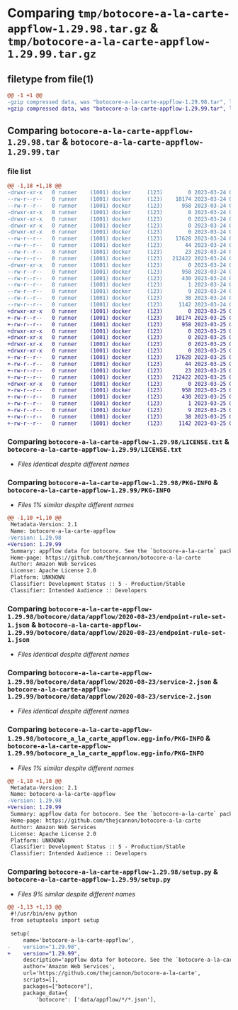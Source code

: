 # Comparing `tmp/botocore-a-la-carte-appflow-1.29.98.tar.gz` & `tmp/botocore-a-la-carte-appflow-1.29.99.tar.gz`

## filetype from file(1)

```diff
@@ -1 +1 @@
-gzip compressed data, was "botocore-a-la-carte-appflow-1.29.98.tar", last modified: Fri Mar 24 01:24:05 2023, max compression
+gzip compressed data, was "botocore-a-la-carte-appflow-1.29.99.tar", last modified: Sat Mar 25 01:22:22 2023, max compression
```

## Comparing `botocore-a-la-carte-appflow-1.29.98.tar` & `botocore-a-la-carte-appflow-1.29.99.tar`

### file list

```diff
@@ -1,18 +1,18 @@
-drwxr-xr-x   0 runner    (1001) docker     (123)        0 2023-03-24 01:24:05.033809 botocore-a-la-carte-appflow-1.29.98/
--rw-r--r--   0 runner    (1001) docker     (123)    10174 2023-03-24 01:24:04.000000 botocore-a-la-carte-appflow-1.29.98/LICENSE.txt
--rw-r--r--   0 runner    (1001) docker     (123)      958 2023-03-24 01:24:05.033809 botocore-a-la-carte-appflow-1.29.98/PKG-INFO
-drwxr-xr-x   0 runner    (1001) docker     (123)        0 2023-03-24 01:24:05.033809 botocore-a-la-carte-appflow-1.29.98/botocore/
-drwxr-xr-x   0 runner    (1001) docker     (123)        0 2023-03-24 01:24:05.033809 botocore-a-la-carte-appflow-1.29.98/botocore/data/
-drwxr-xr-x   0 runner    (1001) docker     (123)        0 2023-03-24 01:24:05.033809 botocore-a-la-carte-appflow-1.29.98/botocore/data/appflow/
-drwxr-xr-x   0 runner    (1001) docker     (123)        0 2023-03-24 01:24:05.033809 botocore-a-la-carte-appflow-1.29.98/botocore/data/appflow/2020-08-23/
--rw-r--r--   0 runner    (1001) docker     (123)    17628 2023-03-24 01:23:57.000000 botocore-a-la-carte-appflow-1.29.98/botocore/data/appflow/2020-08-23/endpoint-rule-set-1.json
--rw-r--r--   0 runner    (1001) docker     (123)       44 2023-03-24 01:23:57.000000 botocore-a-la-carte-appflow-1.29.98/botocore/data/appflow/2020-08-23/examples-1.json
--rw-r--r--   0 runner    (1001) docker     (123)       23 2023-03-24 01:23:57.000000 botocore-a-la-carte-appflow-1.29.98/botocore/data/appflow/2020-08-23/paginators-1.json
--rw-r--r--   0 runner    (1001) docker     (123)   212422 2023-03-24 01:23:57.000000 botocore-a-la-carte-appflow-1.29.98/botocore/data/appflow/2020-08-23/service-2.json
-drwxr-xr-x   0 runner    (1001) docker     (123)        0 2023-03-24 01:24:05.033809 botocore-a-la-carte-appflow-1.29.98/botocore_a_la_carte_appflow.egg-info/
--rw-r--r--   0 runner    (1001) docker     (123)      958 2023-03-24 01:24:05.000000 botocore-a-la-carte-appflow-1.29.98/botocore_a_la_carte_appflow.egg-info/PKG-INFO
--rw-r--r--   0 runner    (1001) docker     (123)      430 2023-03-24 01:24:05.000000 botocore-a-la-carte-appflow-1.29.98/botocore_a_la_carte_appflow.egg-info/SOURCES.txt
--rw-r--r--   0 runner    (1001) docker     (123)        1 2023-03-24 01:24:05.000000 botocore-a-la-carte-appflow-1.29.98/botocore_a_la_carte_appflow.egg-info/dependency_links.txt
--rw-r--r--   0 runner    (1001) docker     (123)        9 2023-03-24 01:24:05.000000 botocore-a-la-carte-appflow-1.29.98/botocore_a_la_carte_appflow.egg-info/top_level.txt
--rw-r--r--   0 runner    (1001) docker     (123)       38 2023-03-24 01:24:05.033809 botocore-a-la-carte-appflow-1.29.98/setup.cfg
--rw-r--r--   0 runner    (1001) docker     (123)     1142 2023-03-24 01:24:04.000000 botocore-a-la-carte-appflow-1.29.98/setup.py
+drwxr-xr-x   0 runner    (1001) docker     (123)        0 2023-03-25 01:22:22.638394 botocore-a-la-carte-appflow-1.29.99/
+-rw-r--r--   0 runner    (1001) docker     (123)    10174 2023-03-25 01:22:22.000000 botocore-a-la-carte-appflow-1.29.99/LICENSE.txt
+-rw-r--r--   0 runner    (1001) docker     (123)      958 2023-03-25 01:22:22.638394 botocore-a-la-carte-appflow-1.29.99/PKG-INFO
+drwxr-xr-x   0 runner    (1001) docker     (123)        0 2023-03-25 01:22:22.638394 botocore-a-la-carte-appflow-1.29.99/botocore/
+drwxr-xr-x   0 runner    (1001) docker     (123)        0 2023-03-25 01:22:22.638394 botocore-a-la-carte-appflow-1.29.99/botocore/data/
+drwxr-xr-x   0 runner    (1001) docker     (123)        0 2023-03-25 01:22:22.638394 botocore-a-la-carte-appflow-1.29.99/botocore/data/appflow/
+drwxr-xr-x   0 runner    (1001) docker     (123)        0 2023-03-25 01:22:22.638394 botocore-a-la-carte-appflow-1.29.99/botocore/data/appflow/2020-08-23/
+-rw-r--r--   0 runner    (1001) docker     (123)    17628 2023-03-25 01:22:12.000000 botocore-a-la-carte-appflow-1.29.99/botocore/data/appflow/2020-08-23/endpoint-rule-set-1.json
+-rw-r--r--   0 runner    (1001) docker     (123)       44 2023-03-25 01:22:12.000000 botocore-a-la-carte-appflow-1.29.99/botocore/data/appflow/2020-08-23/examples-1.json
+-rw-r--r--   0 runner    (1001) docker     (123)       23 2023-03-25 01:22:12.000000 botocore-a-la-carte-appflow-1.29.99/botocore/data/appflow/2020-08-23/paginators-1.json
+-rw-r--r--   0 runner    (1001) docker     (123)   212422 2023-03-25 01:22:12.000000 botocore-a-la-carte-appflow-1.29.99/botocore/data/appflow/2020-08-23/service-2.json
+drwxr-xr-x   0 runner    (1001) docker     (123)        0 2023-03-25 01:22:22.638394 botocore-a-la-carte-appflow-1.29.99/botocore_a_la_carte_appflow.egg-info/
+-rw-r--r--   0 runner    (1001) docker     (123)      958 2023-03-25 01:22:22.000000 botocore-a-la-carte-appflow-1.29.99/botocore_a_la_carte_appflow.egg-info/PKG-INFO
+-rw-r--r--   0 runner    (1001) docker     (123)      430 2023-03-25 01:22:22.000000 botocore-a-la-carte-appflow-1.29.99/botocore_a_la_carte_appflow.egg-info/SOURCES.txt
+-rw-r--r--   0 runner    (1001) docker     (123)        1 2023-03-25 01:22:22.000000 botocore-a-la-carte-appflow-1.29.99/botocore_a_la_carte_appflow.egg-info/dependency_links.txt
+-rw-r--r--   0 runner    (1001) docker     (123)        9 2023-03-25 01:22:22.000000 botocore-a-la-carte-appflow-1.29.99/botocore_a_la_carte_appflow.egg-info/top_level.txt
+-rw-r--r--   0 runner    (1001) docker     (123)       38 2023-03-25 01:22:22.638394 botocore-a-la-carte-appflow-1.29.99/setup.cfg
+-rw-r--r--   0 runner    (1001) docker     (123)     1142 2023-03-25 01:22:22.000000 botocore-a-la-carte-appflow-1.29.99/setup.py
```

### Comparing `botocore-a-la-carte-appflow-1.29.98/LICENSE.txt` & `botocore-a-la-carte-appflow-1.29.99/LICENSE.txt`

 * *Files identical despite different names*

### Comparing `botocore-a-la-carte-appflow-1.29.98/PKG-INFO` & `botocore-a-la-carte-appflow-1.29.99/PKG-INFO`

 * *Files 1% similar despite different names*

```diff
@@ -1,10 +1,10 @@
 Metadata-Version: 2.1
 Name: botocore-a-la-carte-appflow
-Version: 1.29.98
+Version: 1.29.99
 Summary: appflow data for botocore. See the `botocore-a-la-carte` package for more info.
 Home-page: https://github.com/thejcannon/botocore-a-la-carte
 Author: Amazon Web Services
 License: Apache License 2.0
 Platform: UNKNOWN
 Classifier: Development Status :: 5 - Production/Stable
 Classifier: Intended Audience :: Developers
```

### Comparing `botocore-a-la-carte-appflow-1.29.98/botocore/data/appflow/2020-08-23/endpoint-rule-set-1.json` & `botocore-a-la-carte-appflow-1.29.99/botocore/data/appflow/2020-08-23/endpoint-rule-set-1.json`

 * *Files identical despite different names*

### Comparing `botocore-a-la-carte-appflow-1.29.98/botocore/data/appflow/2020-08-23/service-2.json` & `botocore-a-la-carte-appflow-1.29.99/botocore/data/appflow/2020-08-23/service-2.json`

 * *Files identical despite different names*

### Comparing `botocore-a-la-carte-appflow-1.29.98/botocore_a_la_carte_appflow.egg-info/PKG-INFO` & `botocore-a-la-carte-appflow-1.29.99/botocore_a_la_carte_appflow.egg-info/PKG-INFO`

 * *Files 1% similar despite different names*

```diff
@@ -1,10 +1,10 @@
 Metadata-Version: 2.1
 Name: botocore-a-la-carte-appflow
-Version: 1.29.98
+Version: 1.29.99
 Summary: appflow data for botocore. See the `botocore-a-la-carte` package for more info.
 Home-page: https://github.com/thejcannon/botocore-a-la-carte
 Author: Amazon Web Services
 License: Apache License 2.0
 Platform: UNKNOWN
 Classifier: Development Status :: 5 - Production/Stable
 Classifier: Intended Audience :: Developers
```

### Comparing `botocore-a-la-carte-appflow-1.29.98/setup.py` & `botocore-a-la-carte-appflow-1.29.99/setup.py`

 * *Files 9% similar despite different names*

```diff
@@ -1,13 +1,13 @@
 #!/usr/bin/env python
 from setuptools import setup
 
 setup(
     name='botocore-a-la-carte-appflow',
-    version="1.29.98",
+    version="1.29.99",
     description='appflow data for botocore. See the `botocore-a-la-carte` package for more info.',
     author='Amazon Web Services',
     url='https://github.com/thejcannon/botocore-a-la-carte',
     scripts=[],
     packages=["botocore"],
     package_data={
         'botocore': ['data/appflow/*/*.json'],
```

